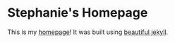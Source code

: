 # Stephanie's Homepage

This is my <a href="https://syyang93.github.io/" target = "_blank">
homepage</a>!  It was built using <a href="http://deanattali.com/beautiful-jekyll">
beautiful jekyll</a>.
